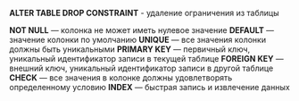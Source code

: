 **ALTER TABLE DROP CONSTRAINT** - удаление ограничения из таблицы

**NOT NULL** — колонка не может иметь нулевое значение
**DEFAULT** — значение колонки по умолчанию
**UNIQUE** — все значения колонки должны быть уникальными 
**PRIMARY KEY** — первичный ключ, уникальный идентификатор записи в текущей таблице
**FOREIGN KEY** — внешний ключ, уникальный идентификатор записи в другой таблице 
**CHECK** — все значения в колонке должны удовлетворять определенному условию 
**INDEX** — быстрая запись и извлечение данных